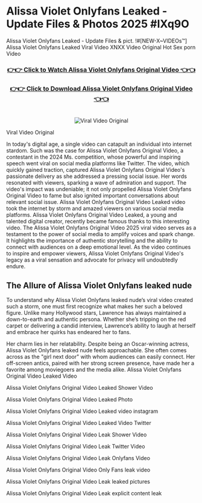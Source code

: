 # Alissa Violet Onlyfans Leaked - Update Files & Photos 2025 #IXq9O

Alissa Violet Onlyfans Leaked - Update Files & pict. !#[NEW-X~VIDEOs™] Alissa Violet Onlyfans Leaked Viral Video XNXX Video Original Hot Sex porn Video
<br>
<div align="center">
<h3><a href="https://links2leaks.com?utm_source=alissaviolet&utm_medium=gitlong" rel="nofollow">👉👉 Click to Watch Alissa Violet Onlyfans Original Video 👈👈</a></h3>
<h3><a href="https://links2leaks.com?utm_source=alissaviolet&utm_medium=gitlong" rel="nofollow">👉👉 Click to Download Alissa Violet Onlyfans Original Video 👈👈</a></h3>
<br>
<a href="https://links2leaks.com?utm_source=alissaviolet&utm_medium=gitlong" rel="nofollow"><img src="https://i.ibb.co/Gkj2r4b/banner.png" alt="Viral Video Original" style="max-width: 100%; display: inline-block;" data-target="animated-image.originalImage"></a>
</div>

Viral Video Original

In today's digital age, a single video can catapult an individual into internet stardom. Such was the case for Alissa Violet Onlyfans Original Video, a contestant in the 2024 Ms. competition, whose powerful and inspiring speech went viral on social media platforms like Twitter.
The video, which quickly gained traction, captured Alissa Violet Onlyfans Original Video's passionate delivery as she addressed a pressing social issue. Her words resonated with viewers, sparking a wave of admiration and support. The video's impact was undeniable; it not only propelled Alissa Violet Onlyfans Original Video to fame but also ignited important conversations about relevant social issue.
Alissa Violet Onlyfans Original Video Leaked video took the internet by storm and amazed viewers on various social media platforms. Alissa Violet Onlyfans Original Video Leaked, a young and talented digital creator, recently became famous thanks to this interesting video.
The Alissa Violet Onlyfans Original Video 2025 viral video serves as a testament to the power of social media to amplify voices and spark change. It highlights the importance of authentic storytelling and the ability to connect with audiences on a deep emotional level. As the video continues to inspire and empower viewers, Alissa Violet Onlyfans Original Video's legacy as a viral sensation and advocate for privacy will undoubtedly endure.

<h2>The Allure of Alissa Violet Onlyfans leaked nude</h2>


To understand why Alissa Violet Onlyfans leaked nude’s viral video created such a storm, one must first recognize what makes her such a beloved figure. Unlike many Hollywood stars, Lawrence has always maintained a down-to-earth and authentic persona. Whether she’s tripping on the red carpet or delivering a candid interview, Lawrence’s ability to laugh at herself and embrace her quirks has endeared her to fans.

Her charm lies in her relatability. Despite being an Oscar-winning actress, Alissa Violet Onlyfans leaked nude feels approachable. She often comes across as the "girl next door" with whom audiences can easily connect. Her off-screen antics, paired with her strong screen presence, have made her a favorite among moviegoers and the media alike.
Alissa Violet Onlyfans Original Video Leaked Video

Alissa Violet Onlyfans Original Video Leaked Shower Video

Alissa Violet Onlyfans Original Video Leaked Photo

Alissa Violet Onlyfans Original Video Leaked video instagram

Alissa Violet Onlyfans Original Video Leaked Video Twitter

Alissa Violet Onlyfans Original Video Leak Shower Video

Alissa Violet Onlyfans Original Video Leak Twitter Video

Alissa Violet Onlyfans Original Video Leak Onlyfans Video

Alissa Violet Onlyfans Original Video Only Fans leak video

Alissa Violet Onlyfans Original Video Leak leaked pictures

Alissa Violet Onlyfans Original Video Leak explicit content leak